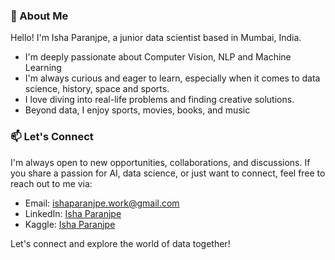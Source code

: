 ### 🚀 About Me 
Hello! I'm Isha Paranjpe, a junior data scientist based in Mumbai, India.
- I'm deeply passionate about Computer Vision, NLP and Machine Learning
- I'm always curious and eager to learn, especially when it comes to data science, history, space and sports. 
- I love diving into real-life problems and finding creative solutions. 
- Beyond data, I enjoy sports, movies, books, and music

### 📫 Let's Connect

I'm always open to new opportunities, collaborations, and discussions. If you share a passion for AI, data science, or just want to connect, feel free to reach out to me via:
- Email: [ishaparanjpe.work@gmail.com](mailto:ishaparanjpe.work@gmail.com)
- LinkedIn: [Isha Paranjpe](https://www.linkedin.com/in/isha-paranjpe/)
- Kaggle: [Isha Paranjpe](https://www.kaggle.com/ishaparanjpe)

Let's connect and explore the world of data together! 
